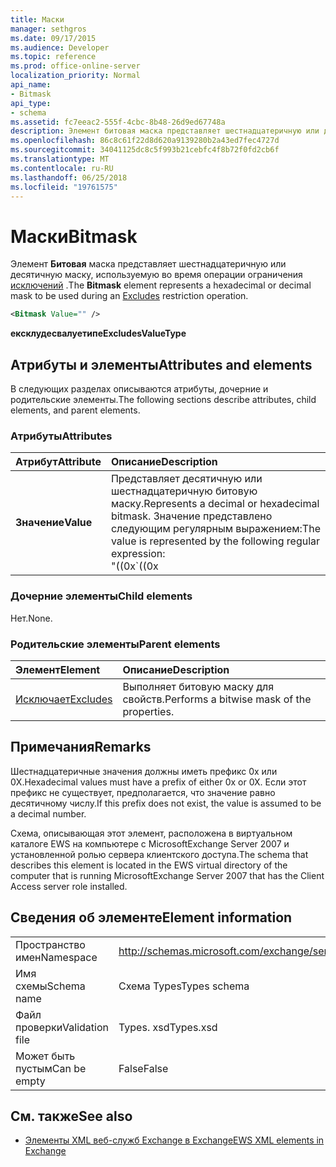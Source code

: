 ```yaml
---
title: Маски
manager: sethgros
ms.date: 09/17/2015
ms.audience: Developer
ms.topic: reference
ms.prod: office-online-server
localization_priority: Normal
api_name:
- Bitmask
api_type:
- schema
ms.assetid: fc7eeac2-555f-4cbc-8b48-26d9ed67748a
description: Элемент битовая маска представляет шестнадцатеричную или десятичную маску, используемую во время операции ограничения исключений.
ms.openlocfilehash: 86c8c61f22d8d620a9139280b2a43ed7fec4727d
ms.sourcegitcommit: 34041125dc8c5f993b21cebfc4f8b72f0fd2cb6f
ms.translationtype: MT
ms.contentlocale: ru-RU
ms.lasthandoff: 06/25/2018
ms.locfileid: "19761575"
---
```

# <a name="bitmask"></a><span data-ttu-id="f047a-103">Маски</span><span class="sxs-lookup"><span data-stu-id="f047a-103">Bitmask</span></span>

<span data-ttu-id="f047a-104">Элемент **Битовая** маска представляет шестнадцатеричную или десятичную маску, используемую во время операции ограничения [исключений](excludes.md) .</span><span class="sxs-lookup"><span data-stu-id="f047a-104">The **Bitmask** element represents a hexadecimal or decimal mask to be used during an [Excludes](excludes.md) restriction operation.</span></span> 
  
```xml
<Bitmask Value="" />
```

<span data-ttu-id="f047a-105">**ексклудесвалуетипе**</span><span class="sxs-lookup"><span data-stu-id="f047a-105">**ExcludesValueType**</span></span>

## <a name="attributes-and-elements"></a><span data-ttu-id="f047a-106">Атрибуты и элементы</span><span class="sxs-lookup"><span data-stu-id="f047a-106">Attributes and elements</span></span>

<span data-ttu-id="f047a-107">В следующих разделах описываются атрибуты, дочерние и родительские элементы.</span><span class="sxs-lookup"><span data-stu-id="f047a-107">The following sections describe attributes, child elements, and parent elements.</span></span>
  
### <a name="attributes"></a><span data-ttu-id="f047a-108">Атрибуты</span><span class="sxs-lookup"><span data-stu-id="f047a-108">Attributes</span></span>

|<span data-ttu-id="f047a-109">**Атрибут**</span><span class="sxs-lookup"><span data-stu-id="f047a-109">**Attribute**</span></span>|<span data-ttu-id="f047a-110">**Описание**</span><span class="sxs-lookup"><span data-stu-id="f047a-110">**Description**</span></span>|
|:-----|:-----|
|<span data-ttu-id="f047a-111">**Значение**</span><span class="sxs-lookup"><span data-stu-id="f047a-111">**Value**</span></span> | <span data-ttu-id="f047a-112">Представляет десятичную или шестнадцатеричную битовую маску.</span><span class="sxs-lookup"><span data-stu-id="f047a-112">Represents a decimal or hexadecimal bitmask.</span></span> <span data-ttu-id="f047a-113">Значение представлено следующим регулярным выражением:</span><span class="sxs-lookup"><span data-stu-id="f047a-113">The value is represented by the following regular expression:</span></span><br/><span data-ttu-id="f047a-114">"((0x</span><span class="sxs-lookup"><span data-stu-id="f047a-114">\`((0x</span></span>|<span data-ttu-id="f047a-115">0X) [0-9A-Fa-f] \*)</span><span class="sxs-lookup"><span data-stu-id="f047a-115">0X)[0-9A-Fa-f]\*)</span></span>|<span data-ttu-id="f047a-116">([0-9] \*) '.</span><span class="sxs-lookup"><span data-stu-id="f047a-116">([0-9]\*)\`.</span></span><br/><br/><span data-ttu-id="f047a-117">Ниже приведены примеры шестнадцатеричных значений для этого атрибута.</span><span class="sxs-lookup"><span data-stu-id="f047a-117">The following are examples of hexadecimal values for this attribute:</span></span><br/><span data-ttu-id="f047a-118">- 0x12AF</span><span class="sxs-lookup"><span data-stu-id="f047a-118">- 0x12AF</span></span><br/><span data-ttu-id="f047a-119">- 0X334AE</span><span class="sxs-lookup"><span data-stu-id="f047a-119">- 0X334AE</span></span><br/><br/><span data-ttu-id="f047a-120">Ниже приведены примеры десятичных значений для этого атрибута.</span><span class="sxs-lookup"><span data-stu-id="f047a-120">The following are examples of decimal values for this attribute:</span></span><br/><span data-ttu-id="f047a-121">– 10</span><span class="sxs-lookup"><span data-stu-id="f047a-121">- 10</span></span><br/><span data-ttu-id="f047a-122">— 255</span><span class="sxs-lookup"><span data-stu-id="f047a-122">- 255</span></span><br/><span data-ttu-id="f047a-123">— 4562</span><span class="sxs-lookup"><span data-stu-id="f047a-123">- 4562</span></span> |
   
### <a name="child-elements"></a><span data-ttu-id="f047a-124">Дочерние элементы</span><span class="sxs-lookup"><span data-stu-id="f047a-124">Child elements</span></span>

<span data-ttu-id="f047a-125">Нет.</span><span class="sxs-lookup"><span data-stu-id="f047a-125">None.</span></span>
  
### <a name="parent-elements"></a><span data-ttu-id="f047a-126">Родительские элементы</span><span class="sxs-lookup"><span data-stu-id="f047a-126">Parent elements</span></span>

|<span data-ttu-id="f047a-127">**Элемент**</span><span class="sxs-lookup"><span data-stu-id="f047a-127">**Element**</span></span>|<span data-ttu-id="f047a-128">**Описание**</span><span class="sxs-lookup"><span data-stu-id="f047a-128">**Description**</span></span>|
|:-----|:-----|
|[<span data-ttu-id="f047a-129">Исключает</span><span class="sxs-lookup"><span data-stu-id="f047a-129">Excludes</span></span>](excludes.md) <br/> |<span data-ttu-id="f047a-130">Выполняет битовую маску для свойств.</span><span class="sxs-lookup"><span data-stu-id="f047a-130">Performs a bitwise mask of the properties.</span></span>  <br/> |
   
## <a name="remarks"></a><span data-ttu-id="f047a-131">Примечания</span><span class="sxs-lookup"><span data-stu-id="f047a-131">Remarks</span></span>

<span data-ttu-id="f047a-132">Шестнадцатеричные значения должны иметь префикс 0x или 0X.</span><span class="sxs-lookup"><span data-stu-id="f047a-132">Hexadecimal values must have a prefix of either 0x or 0X.</span></span> <span data-ttu-id="f047a-133">Если этот префикс не существует, предполагается, что значение равно десятичному числу.</span><span class="sxs-lookup"><span data-stu-id="f047a-133">If this prefix does not exist, the value is assumed to be a decimal number.</span></span>
  
<span data-ttu-id="f047a-134">Схема, описывающая этот элемент, расположена в виртуальном каталоге EWS на компьютере с MicrosoftExchange Server 2007 и установленной ролью сервера клиентского доступа.</span><span class="sxs-lookup"><span data-stu-id="f047a-134">The schema that describes this element is located in the EWS virtual directory of the computer that is running MicrosoftExchange Server 2007 that has the Client Access server role installed.</span></span>
  
## <a name="element-information"></a><span data-ttu-id="f047a-135">Сведения об элементе</span><span class="sxs-lookup"><span data-stu-id="f047a-135">Element information</span></span>

|||
|:-----|:-----|
|<span data-ttu-id="f047a-136">Пространство имен</span><span class="sxs-lookup"><span data-stu-id="f047a-136">Namespace</span></span>  <br/> |http://schemas.microsoft.com/exchange/services/2006/types  <br/> |
|<span data-ttu-id="f047a-137">Имя схемы</span><span class="sxs-lookup"><span data-stu-id="f047a-137">Schema name</span></span>  <br/> |<span data-ttu-id="f047a-138">Схема Types</span><span class="sxs-lookup"><span data-stu-id="f047a-138">Types schema</span></span>  <br/> |
|<span data-ttu-id="f047a-139">Файл проверки</span><span class="sxs-lookup"><span data-stu-id="f047a-139">Validation file</span></span>  <br/> |<span data-ttu-id="f047a-140">Types. xsd</span><span class="sxs-lookup"><span data-stu-id="f047a-140">Types.xsd</span></span>  <br/> |
|<span data-ttu-id="f047a-141">Может быть пустым</span><span class="sxs-lookup"><span data-stu-id="f047a-141">Can be empty</span></span>  <br/> |<span data-ttu-id="f047a-142">False</span><span class="sxs-lookup"><span data-stu-id="f047a-142">False</span></span>  <br/> |
   
## <a name="see-also"></a><span data-ttu-id="f047a-143">См. также</span><span class="sxs-lookup"><span data-stu-id="f047a-143">See also</span></span>

- [<span data-ttu-id="f047a-144">Элементы XML веб-служб Exchange в Exchange</span><span class="sxs-lookup"><span data-stu-id="f047a-144">EWS XML elements in Exchange</span></span>](ews-xml-elements-in-exchange.md)

